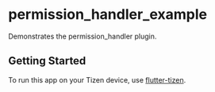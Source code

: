 # permission_handler_example

Demonstrates the permission_handler plugin.

## Getting Started

To run this app on your Tizen device, use [flutter-tizen](https://github.com/flutter-tizen/flutter-tizen).
